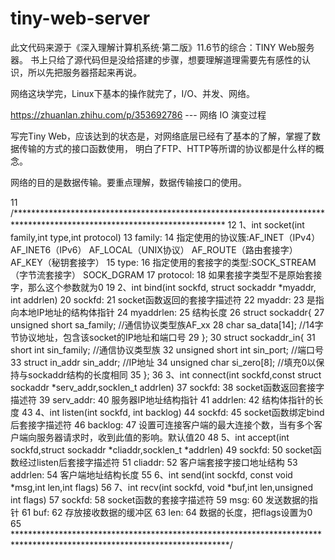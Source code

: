 # tiny-web-server

此文代码来源于《深入理解计算机系统·第二版》11.6节的综合：TINY Web服务器。
书上只给了源代码但是没给搭建的步骤，想要理解道理需要先有感性的认识，所以先把服务器搭起来再说。

网络这块学完，Linux下基本的操作就完了，I/O、并发、网络。

https://zhuanlan.zhihu.com/p/353692786   --- 网络 IO 演变过程

写完Tiny Web，应该达到的状态是，对网络底层已经有了基本的了解，掌握了数据传输的方式的接口函数使用，
明白了FTP、HTTP等所谓的协议都是什么样的概念。

网络的目的是数据传输。要重点理解，数据传输接口的使用。

 11 /************************************************************************************************************************
 12 1、int socket(int family,int type,int protocol)
 13 family:
 14     指定使用的协议簇:AF_INET（IPv4） AF_INET6（IPv6） AF_LOCAL（UNIX协议） AF_ROUTE（路由套接字） AF_KEY（秘钥套接字）
 15 type:
 16     指定使用的套接字的类型:SOCK_STREAM（字节流套接字） SOCK_DGRAM
 17 protocol:
 18     如果套接字类型不是原始套接字，那么这个参数就为0
 19 2、int bind(int sockfd, struct sockaddr *myaddr, int addrlen)
 20 sockfd:
 21     socket函数返回的套接字描述符
 22 myaddr:
 23     是指向本地IP地址的结构体指针
 24 myaddrlen:
 25     结构长度
 26 struct sockaddr{
 27     unsigned short sa_family; //通信协议类型族AF_xx
 28     char sa_data[14];  //14字节协议地址，包含该socket的IP地址和端口号
 29 };
 30 struct sockaddr_in{
 31     short int sin_family; //通信协议类型族
 32     unsigned short int sin_port; //端口号
 33     struct in_addr sin_addr; //IP地址
 34     unsigned char si_zero[8];  //填充0以保持与sockaddr结构的长度相同
 35 };
 36 3、int connect(int sockfd,const struct sockaddr *serv_addr,socklen_t addrlen)
 37 sockfd:
 38     socket函数返回套接字描述符
 39 serv_addr:
 40     服务器IP地址结构指针
 41 addrlen:
 42     结构体指针的长度
 43 4、int listen(int sockfd, int backlog)
 44 sockfd:
 45     socket函数绑定bind后套接字描述符
 46 backlog:
 47     设置可连接客户端的最大连接个数，当有多个客户端向服务器请求时，收到此值的影响。默认值20
 48 5、int accept(int sockfd,struct sockaddr *cliaddr,socklen_t *addrlen)
 49 sockfd:
 50     socket函数经过listen后套接字描述符
 51 cliaddr:
 52     客户端套接字接口地址结构
 53 addrlen:
 54     客户端地址结构长度
 55 6、int send(int sockfd, const void *msg,int len,int flags)
 56 7、int recv(int sockfd, void *buf,int len,unsigned int flags)
 57 sockfd:
 58     socket函数的套接字描述符
 59 msg:
 60     发送数据的指针
 61 buf:
 62     存放接收数据的缓冲区
 63 len:
 64     数据的长度，把flags设置为0
 65 *************************************************************************************************************************/
